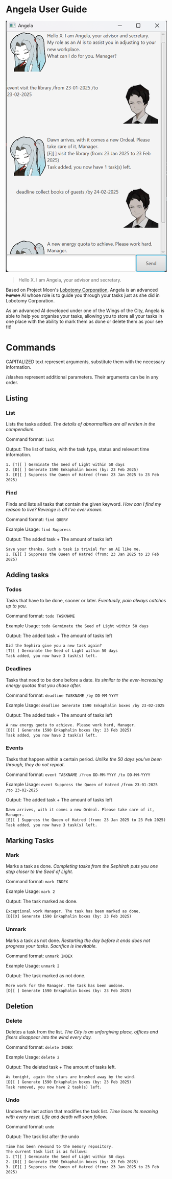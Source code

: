 # Angela User Guide

![Screenshot of Angela.jar, showing the user adding two tasks into the chatbot](Ui.png)

> Hello X. I am Angela, your advisor and secretary.

Based on Project Moon's [Lobotomy Corporation](https://store.steampowered.com/app/568220/Lobotomy_Corporation__Monster_Management_Simulation/),
Angela is an advanced ~~human~~ AI whose role is to guide you through your tasks just as she did in Lobotomy Corporation.

As an advanced AI developed under one of the Wings of the City, Angela is able to help you organise your tasks, allowing
you to store all your tasks in one place with the ability to mark them as done or delete them as your see fit!

# Commands
CAPITALIZED text represent arguments, substitute them with the necessary information.

/slashes represent additional parameters. Their arguments can be in any order.
## Listing
### List 
Lists the tasks added. _The details of abnormalities are all written in the compendium._

Command format: `list`

Output: The list of tasks, with the task type, status and relevant time information.
```
1. [T][ ] Germinate the Seed of Light within 50 days
2. [D][ ] Generate 1590 Enkaphalin boxes (by: 23 Feb 2025)
3. [E][ ] Suppress the Queen of Hatred (from: 23 Jan 2025 to 23 Feb 2025)
```

### Find
Finds and lists all tasks that contain the given keyword. _How can I find my reason to live? 
Revenge is all I've ever known._

Command format: `find QUERY`

Example Usage: `find Suppress`

Output: The added task +  The amount of tasks left
```
Save your thanks. Such a task is trivial for an AI like me.
1. [E][ ] Suppress the Queen of Hatred (from: 23 Jan 2025 to 23 Feb 2025)
```

## Adding tasks
### Todos 
Tasks that have to be done, sooner or later. _Eventually, pain always catches up to you._

Command format: `todo TASKNAME`

Example Usage: `todo Germinate the Seed of Light within 50 days`

Output: The added task +  The amount of tasks left
```
Did the Sephira give you a new task again?
[T][ ] Germinate the Seed of Light within 50 days
Task added, you now have 3 task(s) left.
```

### Deadlines
Tasks that need to be done before a date. _Its similar to the ever-increasing energy quotas that you chase after._

Command format: `deadline TASKNAME /by DD-MM-YYYY`

Example Usage: `deadline Generate 1590 Enkaphalin boxes /by 23-02-2025`

Output: The added task +  The amount of tasks left
```
A new energy quota to achieve. Please work hard, Manager.
[D][ ] Generate 1590 Enkaphalin boxes (by: 23 Feb 2025)
Task added, you now have 2 task(s) left.
```

### Events
Tasks that happen within a certain period. _Unlike the 50 days you've been through, they do not repeat._

Command format: `event TASKNAME /from DD-MM-YYYY /to DD-MM-YYYY`

Example Usage: `event Suppress the Queen of Hatred /from 23-01-2025 /to 23-02-2025`

Output: The added task +  The amount of tasks left
```
Dawn arrives, with it comes a new Ordeal. Please take care of it, Manager.
[E][ ] Suppress the Queen of Hatred (from: 23 Jan 2025 to 23 Feb 2025)
Task added, you now have 3 task(s) left.
```
## Marking Tasks
### Mark
Marks a task as done. _Completing tasks from the Sephirah puts you one step closer to the Seed of Light._

Command format: `mark INDEX`

Example Usage: `mark 2`

Output: The task marked as done.
```
Exceptional work Manager. The task has been marked as done.
[D][X] Generate 1590 Enkaphalin boxes (by: 23 Feb 2025)
```
### Unmark
Marks a task as not done. _Restarting the day before it ends does not progress your tasks. Sacrifice is inevitable._

Command format: `unmark INDEX`

Example Usage: `unmark 2`

Output: The task marked as not done.
```
More work for the Manager. The task has been undone.
[D][ ] Generate 1590 Enkaphalin boxes (by: 23 Feb 2025)
```

## Deletion
### Delete 
Deletes a task from the list. _The City is an unforgiving place, offices and fixers disappear into the wind every day._

Command format: `delete INDEX`

Example Usage: `delete 2`

Output: The deleted task + The amount of tasks left.
```
As tonight, again the stars are brushed away by the wind.
[D][ ] Generate 1590 Enkaphalin boxes (by: 23 Feb 2025)
Task removed, you now have 2 task(s) left.
```

### Undo
Undoes the last action that modifies the task list. _Time loses its meaning with every reset. Life and death will soon 
follow._

Command format: `undo`

Output: The task list after the undo
```
Time has been rewound to the memory repository.
The current task list is as follows:
1. [T][ ] Germinate the Seed of Light within 50 days
2. [D][ ] Generate 1590 Enkaphalin boxes (by: 23 Feb 2025)
3. [E][ ] Suppress the Queen of Hatred (from: 23 Jan 2025 to 23 Feb 2025)
```